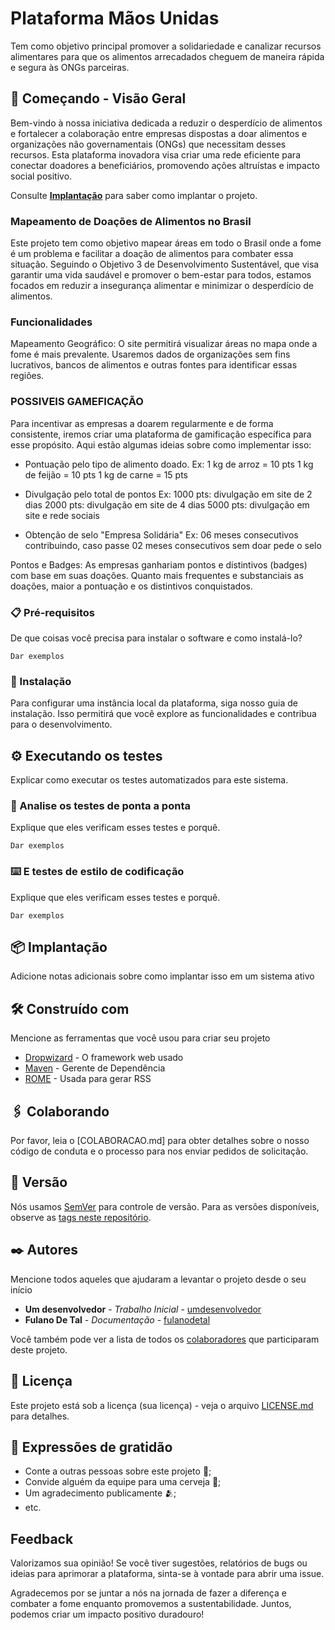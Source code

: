 # Plataforma Mãos Unidas

Tem como objetivo principal promover a solidariedade e canalizar recursos alimentares para que os alimentos arrecadados cheguem de maneira rápida e segura às ONGs parceiras. 

## 🚀 Começando - Visão Geral

Bem-vindo à nossa iniciativa dedicada a reduzir o desperdício de alimentos e fortalecer a colaboração entre empresas dispostas a doar alimentos e organizações não governamentais (ONGs) que necessitam desses recursos. Esta plataforma inovadora visa criar uma rede eficiente para conectar doadores a beneficiários, promovendo ações altruístas e impacto social positivo.

Consulte **[Implantação](#-implanta%C3%A7%C3%A3o)** para saber como implantar o projeto.

### Mapeamento de Doações de Alimentos no Brasil
Este projeto tem como objetivo mapear áreas em todo o Brasil onde a fome é um problema e facilitar a doação de alimentos para combater essa situação. Seguindo o Objetivo 3 de Desenvolvimento Sustentável, que visa garantir uma vida saudável e promover o bem-estar para todos, estamos focados em reduzir a insegurança alimentar e minimizar o desperdício de alimentos.

### Funcionalidades
Mapeamento Geográfico: O site permitirá visualizar áreas no mapa onde a fome é mais prevalente. Usaremos dados de organizações sem fins lucrativos, bancos de alimentos e outras fontes para identificar essas regiões.

### POSSIVEIS GAMEFICAÇÃO

Para incentivar as empresas a doarem regularmente e de forma consistente, iremos criar uma plataforma de gamificação específica para esse propósito. Aqui estão algumas ideias sobre como implementar isso:
- Pontuação pelo tipo de alimento doado. 
    Ex: 1 kg de arroz = 10 pts
        1 kg de feijão = 10 pts
        1 kg de carne = 15 pts

- Divulgação pelo total de pontos
    Ex: 1000 pts: divulgação em site de 2 dias
        2000 pts: divulgação em site de 4 dias
        5000 pts: divulgação em site e rede sociais

- Obtenção de selo "Empresa Solidária"
    Ex: 06 meses consecutivos contribuindo, caso passe 02 meses consecutivos sem doar pede o selo 


Pontos e Badges: As empresas ganhariam pontos e distintivos (badges) com base em suas doações. Quanto mais frequentes e substanciais as doações, maior a pontuação e os distintivos conquistados.

### 📋 Pré-requisitos

De que coisas você precisa para instalar o software e como instalá-lo?

```
Dar exemplos
```

### 🔧 Instalação

Para configurar uma instância local da plataforma, siga nosso guia de instalação. Isso permitirá que você explore as funcionalidades e contribua para o desenvolvimento.

## ⚙️ Executando os testes

Explicar como executar os testes automatizados para este sistema.

### 🔩 Analise os testes de ponta a ponta

Explique que eles verificam esses testes e porquê.

```
Dar exemplos
```

### ⌨️ E testes de estilo de codificação

Explique que eles verificam esses testes e porquê.

```
Dar exemplos
```

## 📦 Implantação

Adicione notas adicionais sobre como implantar isso em um sistema ativo

## 🛠️ Construído com

Mencione as ferramentas que você usou para criar seu projeto

* [Dropwizard](http://www.dropwizard.io/1.0.2/docs/) - O framework web usado
* [Maven](https://maven.apache.org/) - Gerente de Dependência
* [ROME](https://rometools.github.io/rome/) - Usada para gerar RSS

## 🖇️ Colaborando

Por favor, leia o [COLABORACAO.md] para obter detalhes sobre o nosso código de conduta e o processo para nos enviar pedidos de solicitação.

## 📌 Versão

Nós usamos [SemVer](http://semver.org/) para controle de versão. Para as versões disponíveis, observe as [tags neste repositório](https://github.com/suas/tags/do/projeto). 

## ✒️ Autores

Mencione todos aqueles que ajudaram a levantar o projeto desde o seu início

* **Um desenvolvedor** - *Trabalho Inicial* - [umdesenvolvedor](https://github.com/linkParaPerfil)
* **Fulano De Tal** - *Documentação* - [fulanodetal](https://github.com/linkParaPerfil)

Você também pode ver a lista de todos os [colaboradores](https://github.com/usuario/projeto/colaboradores) que participaram deste projeto.

## 📄 Licença

Este projeto está sob a licença (sua licença) - veja o arquivo [LICENSE.md](https://github.com/usuario/projeto/licenca) para detalhes.

## 🎁 Expressões de gratidão

* Conte a outras pessoas sobre este projeto 📢;
* Convide alguém da equipe para uma cerveja 🍺;
* Um agradecimento publicamente 🫂;
* etc.

## Feedback

Valorizamos sua opinião! Se você tiver sugestões, relatórios de bugs ou ideias para aprimorar a plataforma, sinta-se à vontade para abrir uma issue.

Agradecemos por se juntar a nós na jornada de fazer a diferença e combater a fome enquanto promovemos a sustentabilidade. Juntos, podemos criar um impacto positivo duradouro!

